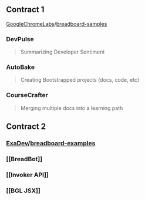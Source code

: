 ## Contract 1

[GoogleChromeLabs](https://github.com/GoogleChromeLabs)/[breadboard-samples](https://github.com/GoogleChromeLabs/breadboard-samples)

### DevPulse

> Summarizing Developer Sentiment

### AutoBake

> Creating Bootstrapped projects (docs, code, etc)

### CourseCrafter

> Merging multiple docs into a learning path

## Contract 2
### [ExaDev](https://github.com/ExaDev)/[breadboard-examples](https://github.com/ExaDev/breadboard-examples)
### [[BreadBot]]
### [[Invoker API]]
### [[BGL JSX]]